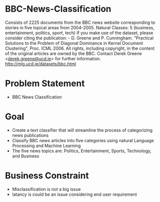# BBC-News-Classification
Consists of 2225 documents from the BBC news website corresponding to stories in five topical areas from 2004-2005. Natural Classes: 5 (business, entertainment, politics, sport, tech)  If you make use of the dataset, please consider citing the publication:  - D. Greene and P. Cunningham. "Practical Solutions to the Problem of Diagonal Dominance in Kernel Document Clustering", Proc. ICML 2006.  All rights, including copyright, in the content of the original articles are owned by the BBC.  Contact Derek Greene &lt;derek.greene@ucd.ie> for further information. http://mlg.ucd.ie/datasets/bbc.html

# Problem Statement
* BBC News Classification

# Goal
 * Create a text classifier that will streamline the process of categorizing news publications
 * Classify BBC news articles into five categories using natural Language Processing and Machine Learning
 * The five news topics are: Politics, Entertainment, Sports, Technology, and Business

# Business Constraint

* Misclassification is not a big issue
* latancy is could be an issue considering end user requirement
